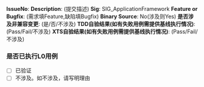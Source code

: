 **IssueNo**:
**Description**: (提交描述)
**Sig**: SIG_ApplicationFramework
**Feature or Bugfix**: (需求填Feature,缺陷填Bugfix)
**Binary Source**: No(涉及则Yes)
**是否涉及非兼容变更**: (是/否/不涉及)
**TDD自验结果(如有失败用例需提供基线执行情况)**: (Pass/Fail/不涉及)
**XTS自验结果(如有失败用例需提供基线执行情况)**: (Pass/Fail/不涉及)

### 是否已执行L0用例
- [ ] 已验证
- [ ] 不涉及。如不涉及，请写明理由
